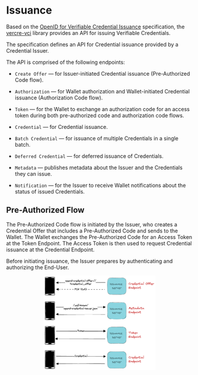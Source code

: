 # Issuance

Based on the [OpenID for Verifiable Credential Issuance](https://openid.net/specs/openid-4-verifiable-credential-issuance-1_0.html)
specification, the [vercre-vci](https://github.com/vercre/vercre/tree/main/vercre-vci) 
library provides an API for issuing Verifiable Credentials.

The specification defines an API for Credential issuance provided by a Credential Issuer. 


The API is comprised of the following endpoints:

- `Create Offer` — for Issuer-initiated Credential issuance (Pre-Authorized Code flow).

- `Authorization` — for Wallet authorization and Wallet-initiated Credential issuance
  (Authorization Code flow).

- `Token` — for the Wallet to exchange an authorization code for an access token 
  during both pre-authorized code and authorization code flows.

- `Credential` — for Credential issuance.

- `Batch Credential` — for issuance of multiple Credentials in a single batch.

- `Deferred Credential` — for deferred issuance of Credentials.

- `Metadata` — publishes metadata about the Issuer and the Credentials they can issue.

- `Notification` — for the Issuer to receive Wallet notifications about the status of 
  issued Credentials.

## Pre-Authorized Flow

The Pre-Authorized Code flow is initiated by the Issuer, who creates a Credential Offer
that includes a Pre-Authorized Code and sends to the Wallet. The Wallet exchanges the 
Pre-Authorized Code for an Access Token at the Token Endpoint. The Access Token is then
used to request Credential issuance at the Credential Endpoint.

Before initiating issuance, the Issuer prepares by authenticating and authorizing the 
End-User.

<div style="text-align:center;">
  <img src="../../images/pre-auth-flow.png" width="60%" alt="The Rust logo">
</div>

[OpenID for Verifiable Credential Issuance]: https://openid.net/specs/openid-4-verifiable-credential-issuance-1_0.html